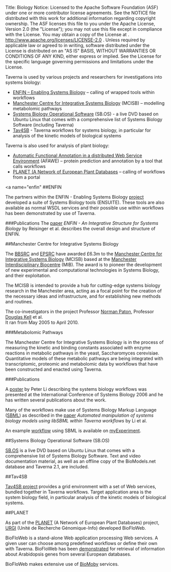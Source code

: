 Title:     Biology
Notice:    Licensed to the Apache Software Foundation (ASF) under one
           or more contributor license agreements.  See the NOTICE file
           distributed with this work for additional information
           regarding copyright ownership.  The ASF licenses this file
           to you under the Apache License, Version 2.0 (the
           "License"); you may not use this file except in compliance
           with the License.  You may obtain a copy of the License at
           .
             http://www.apache.org/licenses/LICENSE-2.0
           .
           Unless required by applicable law or agreed to in writing,
           software distributed under the License is distributed on an
           "AS IS" BASIS, WITHOUT WARRANTIES OR CONDITIONS OF ANY
           KIND, either express or implied.  See the License for the
           specific language governing permissions and limitations
           under the License.

Taverna is used by various projects and researchers for investigations into systems biology:

 - [ENFIN – Enabling Systems Biology](#enfin) – calling of wrapped tools within workflows
 - [Manchester Centre for Integrative Systems Biology](#manchester-centre-for-integrative-systems-biology) 
      (MCISB) – modelling metabolomic pathways
 - [Systems Biology Operational Software](sb-os) (SB.OS) - 
      a live DVD based on Ubuntu Linux that comes with a comprehensive list of Systems Biology Software (including Taverna)
 - [Tav4SB](#tav4sb) - Taverna workflows for systems biology, 
      in particular for analysis of the kinetic models of biological systems

Taverna is also used for analysis of plant biology:

 - [Automatic Functional Annotation in a distributed Web Service Environment](/introduction/taverna-in-use/annotation#afawe) 
   (AFAWE) – protein prediction and annotation by a tool that calls workflows
 - [PLANET (A Network of European Plant Databases](#planet) – calling of workflows from a portal


<a name="enfin"<a>
##ENFIN

The partners within the ENFIN - Enabling Systems Biology [project](http://www.enfin.org/) 
   developed a suite of Systems Biology tools (ENSUITE). 
These tools are also available as normal WSDL services and their possible use within workflows has been 
   demonstrated by use of Taverna.

###Publications
The [paper](http://www.springerlink.com/content/hw667700pm2170j4/) 
   *ENFIN - An Integrative Structure for Systems Biology* 
   by Reisinger et al. describes the overall design and structure of ENFIN.

<a name="manchester-centre-for-integrative-systems-biology"></a>
##Manchester Centre for Integrative Systems Biology

The [BBSRC](http://www.bbsrc.ac.uk/) and [EPSRC](http://www.epsrc.ac.uk/) have awarded £6.3m to the 
  [Manchester Centre for Integrative Systems Biology](http://www.mcisb.org/) 
  (MCISB) based at the [Manchester Interdisciplinary Biocentre](http://www.mib.ac.uk/) (MIB). 
The award is to pioneer the development of new experimental and computational technologies in Systems Biology, 
   and their exploitation.

The MCISB is intended to provide a hub for cutting-edge systems biology research in the Manchester area, 
   acting as a focal point for the creation of the necessary ideas and infrastructure, 
   and for establishing new methods and routines.

The co-investigators in the project Professor [Norman Paton](http://www.manchester.ac.uk/research/norman.paton), 
   Professor [Douglas Kell](http://www.manchester.ac.uk/research/Douglas.kell) et al.  
It ran from May 2005 to April 2010.

###Metabolomic Pathways

The Manchester Centre for Integrative Systems Biology is in the process of measuring the kinetic and 
   binding constants associated with enzyme reactions in metabolic pathways in the yeast, 
   Saccharomyces cerevisiae. 
Quantitative models of these metabolic pathways are being integrated with transcriptomic, 
   proteomic and metabolomic data by workflows that have been constructed and enacted using Taverna.

###Publications

A [poster](http://www.mygrid.org.uk/files/2008/09/peter-li-poster.pdf) by Peter Li 
   describing the systems biology workflows was presented at the International Conference of Systems Biology 2006 
   and he has written several publications about the work.

Many of the workflows make use of Systems Biology Markup Language 
   ([SBML](http://sbml.org/)) as described in the 
   [paper](http://www.mygrid.org.uk/outreach/publications/li2007/) 
   *Automated manipulation of systems biology models using libSBML within Taverna workflows* by Li et al.

An example [workflow](http://www.myexperiment.org/workflows/79) using SBML is available on 
   [myExperiment](http://www.myexperiment.org).

<a name="sb-os"></a>
##Systems Biology Operational Software (SB.OS)

[SB.OS](http://www.sbos.eu/doku.php) is a live DVD based on Ubuntu Linux that comes with 
   a comprehensive list of Systems Biology Software. 
Text and video documentation material, 
   as well as an offline copy of the BioModels.net database and Taverna 2.1, are included.

<a name="tav4sb"></a>
##Tav4SB

[Tav4SB project](http://bioputer.mimuw.edu.pl/tav4sb/) provides a grid environment with a set of Web services, 
   bundled together in Taverna workflows. 
Target application area is the system biology field, 
   in particular analysis of the kinetic models of biological systems.

<a name="planet"></a>
##PLANET

As part of the [PLANET](http://www.eu-plant-genome.net/) (A Network of European Plant Databases) project, 
   [URGI](http://www.breedwheat.fr/institutions.php?id=6) 
   (Unité de Recherche Génomique-Info) developed BioFloWeb.

BioFloWeb is a stand-alone Web application processing Web services. 
A given user can choose among predefined workflows or define their own with Taverna. 
BioFloWeb has been [demonstrated](http://biofloweb.sourceforge.net/) 
   for retrieval of information about Arabidopsis genes from several European databases.

BioFloWeb makes extensive use of [BioMoby](/introduction/taverna-in-use/annotation#adoption-by-moby) services.

